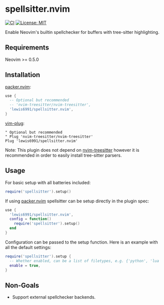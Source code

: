 # spellsitter.nvim

[![CI](https://github.com/lewis6991/spellsitter.nvim/workflows/CI/badge.svg?branch=master)](https://github.com/lewis6991/spellsitter.nvim/actions?query=workflow%3ACI)
[![License: MIT](https://img.shields.io/badge/License-MIT-yellow.svg)](https://opensource.org/licenses/MIT)

Enable Neovim's builtin spellchecker for buffers with tree-sitter highlighting.

## Requirements
Neovim >= 0.5.0

## Installation

[packer.nvim](https://github.com/wbthomason/packer.nvim):
```lua
use {
  -- Optional but recommended
  -- 'nvim-treesitter/nvim-treesitter',
  'lewis6991/spellsitter.nvim',
}
```

[vim-plug](https://github.com/junegunn/vim-plug):
```vim
" Optional but recommended
" Plug 'nvim-treesitter/nvim-treesitter'
Plug 'lewis6991/spellsitter.nvim'
```

Note: This plugin does not depend on
[nvim-treesitter](https://github.com/nvim-treesitter/nvim-treesitter)
however it is recommended in order to easily install tree-sitter parsers.

## Usage

For basic setup with all batteries included:
```lua
require('spellsitter').setup()
```

If using [packer.nvim](https://github.com/wbthomason/packer.nvim) spellsitter can
be setup directly in the plugin spec:

```lua
use {
  'lewis6991/spellsitter.nvim',
  config = function()
    require('spellsitter').setup()
  end
}
```

Configuration can be passed to the setup function. Here is an example with all
the default settings:

```lua
require('spellsitter').setup {
  -- Whether enabled, can be a list of filetypes, e.g. {'python', 'lua'}
  enable = true,
}
```

## Non-Goals

* Support external spellchecker backends.
